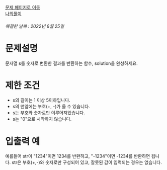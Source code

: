 [문제 페이지로 이동](https://programmers.co.kr/learn/courses/30/lessons/12925)   
[나의풀이](https://github.com/HK-An/coding_practice/blob/main/CodingPractice/programmers-lv1-parseInt/src/main/java/kr/hk/Solution.java)
###### 해결한 날짜 : 2022년 6월 25일
# 문제설명
문자열 s를 숫자로 변환한 결과를 반환하는 함수, solution을 완성하세요.

# 제한 조건
- s의 길이는 1 이상 5이하입니다.
- s의 맨앞에는 부호(+, -)가 올 수 있습니다.
- s는 부호와 숫자로만 이루어져있습니다.
- s는 "0"으로 시작하지 않습니다.

# 입출력 예
예를들어 str이 "1234"이면 1234를 반환하고, "-1234"이면 -1234를 반환하면 됩니다.
str은 부호(+,-)와 숫자로만 구성되어 있고, 잘못된 값이 입력되는 경우는 없습니다.
